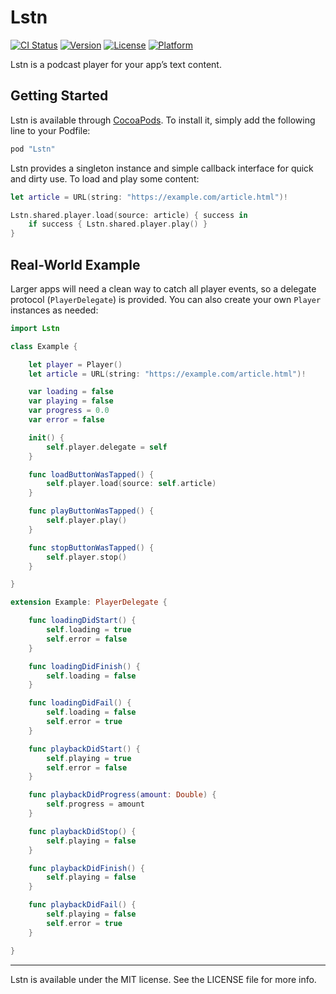# Lstn

[![CI Status](http://img.shields.io/travis/lstn-ltd/lstn-sdk-ios.svg)](https://travis-ci.org/lstn-ltd/lstn-sdk-ios)
[![Version](https://img.shields.io/cocoapods/v/Lstn.svg)](http://cocoapods.org/pods/Lstn)
[![License](https://img.shields.io/cocoapods/l/Lstn.svg)](http://cocoapods.org/pods/Lstn)
[![Platform](https://img.shields.io/cocoapods/p/Lstn.svg)](http://cocoapods.org/pods/Lstn)

Lstn is a podcast player for your app’s text content.

## Getting Started

Lstn is available through [CocoaPods](http://cocoapods.org). To install
it, simply add the following line to your Podfile:

```ruby
pod "Lstn"
```

Lstn provides a singleton instance and simple callback interface for quick and dirty use. To load and play some content:

```swift
let article = URL(string: "https://example.com/article.html")!

Lstn.shared.player.load(source: article) { success in
    if success { Lstn.shared.player.play() }
}
```

## Real-World Example

Larger apps will need a clean way to catch all player events, so a delegate protocol (`PlayerDelegate`) is provided. You can also create your own `Player` instances as needed:

```swift
import Lstn

class Example {

    let player = Player()
    let article = URL(string: "https://example.com/article.html")!

    var loading = false
    var playing = false
    var progress = 0.0
    var error = false

    init() {
        self.player.delegate = self
    }

    func loadButtonWasTapped() {
        self.player.load(source: self.article)
    }

    func playButtonWasTapped() {
        self.player.play()
    }

    func stopButtonWasTapped() {
        self.player.stop()
    }

}

extension Example: PlayerDelegate {

    func loadingDidStart() {
        self.loading = true
        self.error = false
    }

    func loadingDidFinish() {
        self.loading = false
    }

    func loadingDidFail() {
        self.loading = false
        self.error = true
    }

    func playbackDidStart() {
        self.playing = true
        self.error = false
    }

    func playbackDidProgress(amount: Double) {
        self.progress = amount
    }

    func playbackDidStop() {
        self.playing = false
    }

    func playbackDidFinish() {
        self.playing = false
    }

    func playbackDidFail() {
        self.playing = false
        self.error = true
    }

}
```

---

Lstn is available under the MIT license. See the LICENSE file for more info.
